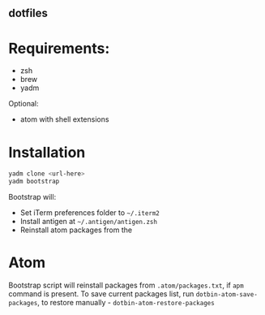 dotfiles
--------

# Requirements:

- zsh
- brew
- yadm

Optional:

- atom with shell extensions

# Installation

```bash
yadm clone <url-here>
yadm bootstrap
```

Bootstrap will:

- Set iTerm preferences folder to `~/.iterm2`
- Install antigen at `~/.antigen/antigen.zsh`
- Reinstall atom packages from the 

# Atom

Bootstrap script will reinstall packages from `.atom/packages.txt`, if `apm` command is present. To save current packages list, run `dotbin-atom-save-packages`, to restore manually - `dotbin-atom-restore-packages`
